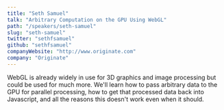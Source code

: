 ```yaml
---
title: "Seth Samuel"
talk: "Arbitrary Computation on the GPU Using WebGL"
path: "/speakers/seth-samuel"
slug: "seth-samuel"
twitter: "sethfsamuel"
github: "sethfsamuel"
companyWebsite: "http://www.originate.com"
company: "Originate"
---
```


<p>WebGL is already widely in use for 3D graphics and image processing but could be used for much more. We'll learn how to pass arbitrary data to the GPU for parallel processing, how to get that processed data back into Javascript, and all the reasons this doesn't work even when it should.</p>